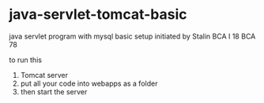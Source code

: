 # java-servlet-tomcat-basic
java servlet program with mysql basic setup initiated by Stalin BCA I 18 BCA 78

to run this

1. Tomcat server
2. put all your code into webapps as a folder
3. then start the server

